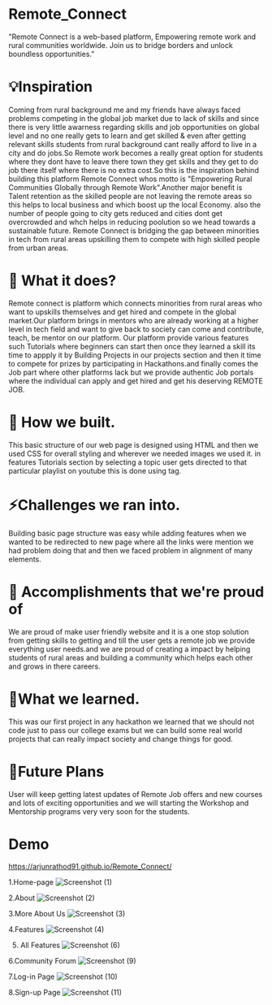 # Remote_Connect
"Remote Connect is a web-based platform, Empowering remote work and rural communities worldwide. Join us to bridge borders and unlock boundless opportunities."
# 💡Inspiration
Coming from rural background me and my friends have always faced problems competing in the global job market due to lack of skills and since there is very little 
awarness regarding skills and job opportunities on global level and no one really gets to learn and get skilled & even after getting relevant skills students from rural background cant really afford to live in a city and do jobs.So Remote work becomes a really great option for students where they dont have to leave there town they get skills and they get to do job there itself where there is no extra cost.So this is the inspiration behind building this platform Remote Connect whos motto is
"Empowering Rural Communities Globally through Remote Work".Another major benefit is Talent retention as the skilled people are not leaving the remote areas so this helps to local business and which boost up the local Economy. also the number of people going to city gets reduced and cities dont get overcrowded and whch helps in reducing poolution so we head towards a sustainable future.
Remote Connect is bridging the gap between minorities in tech from rural areas upskilling them to compete with high skilled people from urban areas.
# 🤖 What it does?
Remote connect is platform which connects minorities from rural areas who want to upskills themselves and get hired and compete in the global market.Our platform brings in mentors who are already working at a higher level in tech field and want to give back to society can come and contribute, teach, be mentor on our platform.
Our platform provide various features such Tutorials where beginners can start then once they learned a skill its time to appply it by Building Projects in our projects section and then it time to compete for prizes by participating in Hackathons.and finally comes the Job part where other platforms lack but we provide authentic Job portals where the individual can apply and get hired and get his deserving REMOTE JOB.
# 🔨 How we built.
This basic structure of our web page is designed using HTML and then we used CSS for overall styling and wherever we needed images we used it.
in features Tutorials section by selecting a topic user gets directed to that particular playlist on youtube this is done using <a> tag.
# ⚡Challenges we ran into.
Building basic page structure was easy while adding features when we wanted to be redirected to new page where all the links were mention we had problem doing that and then we faced problem in alignment of many elements.
# 🎉 Accomplishments that we're proud of
We are proud of make user friendly website and it is a one stop solution from getting skills to getting and till the user gets a remote job we provide everything user needs.and we are proud of creating a impact by helping students of rural areas and building a community which helps each other and grows in there careers.
# 🧠What we learned.
This was our first project in any hackathon we learned that we should not code just to pass our college exams but we can build some real world projects that can really impact society and change things for good.
# 🚀Future Plans
User will keep getting latest updates of Remote Job offers and new courses and lots of exciting opportunities and we will starting the Workshop and Mentorship programs very very soon for the students.
# Demo
https://arjunrathod91.github.io/Remote_Connect/

1.Home-page
![Screenshot (1)](https://github.com/arjunrathod91/Remote_Connect/assets/138087179/b2647df5-4c4e-4ab6-bdef-bad0bff046c2)

2.About
![Screenshot (2)](https://github.com/arjunrathod91/Remote_Connect/assets/138087179/61d402eb-5692-48cf-b622-b4b19ea938f1)

3.More About Us
![Screenshot (3)](https://github.com/arjunrathod91/Remote_Connect/assets/138087179/b2d184a2-edfe-4138-aa7e-c44a266dcea7)

4.Features
![Screenshot (4)](https://github.com/arjunrathod91/Remote_Connect/assets/138087179/575f8c0e-6cf5-41a0-86f0-3408084452dd)

5. All Features
![Screenshot (6)](https://github.com/arjunrathod91/Remote_Connect/assets/138087179/14260dfd-e691-469a-9afb-138bfbc38e1f)

6.Community Forum
![Screenshot (9)](https://github.com/arjunrathod91/Remote_Connect/assets/138087179/28e149a5-0fc2-4208-b438-b7ece47405fb)

7.Log-in Page
![Screenshot (10)](https://github.com/arjunrathod91/Remote_Connect/assets/138087179/83b93b36-7cea-4367-b9ae-113222f90e87)

8.Sign-up Page
![Screenshot (11)](https://github.com/arjunrathod91/Remote_Connect/assets/138087179/96298986-a04f-4f1e-9bbf-6b7bdd1ed4db)



